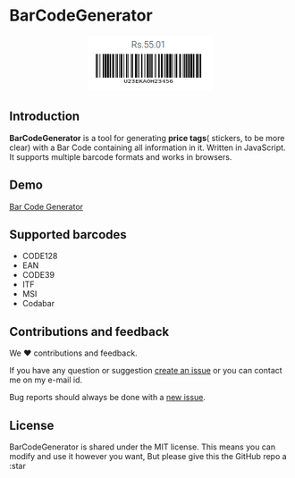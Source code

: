 # BarCodeGenerator

<p align="center">
  <img src="https://github.com/nchand/BarCodeGenerator/blob/master/assets/barcode.png">
</p>

## Introduction 
**BarCodeGenerator** is a tool for generating **price tags**( stickers, to be more clear) with a Bar Code containing all information in it. Written in JavaScript. It supports multiple barcode formats and works in browsers.

## Demo
[Bar Code Generator](https://nchand.github.io/BarCodeGenerator/)

## Supported barcodes
- CODE128
- EAN
- CODE39
- ITF
- MSI
- Codabar

## Contributions and feedback
We :heart: contributions and feedback. 

If you have any question or suggestion [create an issue](https://github.com/nchand/BarCodeGenerator/issues) or you can contact me on my e-mail id.

Bug reports should always be done with a [new issue](https://github.com/nchand/BarCodeGenerator/issues/new).

## License

BarCodeGenerator is shared under the MIT license. This means you can modify and use it however you want, But please give this the GitHub repo a :star
